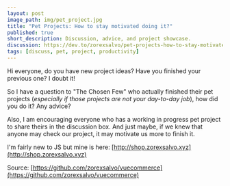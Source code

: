```yaml
---
layout: post
image_path: img/pet_project.jpg
title: "Pet Projects: How to stay motivated doing it?"
published: true
short_description: Discussion, advice, and project showcase.
discussion: https://dev.to/zorexsalvo/pet-projects-how-to-stay-motivated-doing-it-3pm/comments
tags: [discuss, pet, project, productivity]
---
```

Hi everyone, do you have new project ideas? Have you finished your previous one? I doubt it!

So I have a question to "The Chosen Few" who actually finished their pet projects (_especially if those projects are not your day-to-day job_), how did you do it? Any advice?

Also, I am encouraging everyone who has a working in progress pet project to share theirs in the discussion box. And just maybe, if we knew that anyone may check our project, it may motivate us more to finish it.

I'm fairly new to JS but mine is here: [http://shop.zorexsalvo.xyz](http://shop.zorexsalvo.xyz)


Source: [https://github.com/zorexsalvo/vuecommerce](https://github.com/zorexsalvo/vuecommerce)
